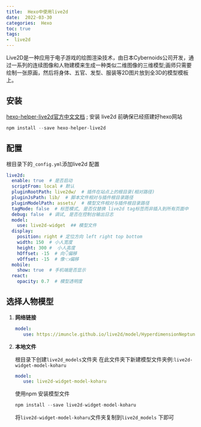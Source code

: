```yaml
---
title:  Hexo中使用live2d
date:  2022-03-30
categories:  Hexo
toc: true
tags:
-  live2d
---
```


Live2D是一种应用于电子游戏的绘图渲染技术，由日本Cybernoids公司开发，通过一系列的连续图像和人物建模来生成一种类似二维图像的三维模型;画师只需要绘制一张原画，然后将身体、五官、发型、服装等2D图片放到全3D的模型模板上。

<!--more-->

## 安装

[hexo-helper-live2d官方中文文档](https://github.com/EYHN/hexo-helper-live2d/blob/master/README.zh-CN.md) ; 安装 live2d 前确保已经搭建好hexo网站

```js
npm install --save hexo-helper-live2d
```



## 配置

根目录下的`_config.yml`添加live2d 配置

```yml
live2d:
  enable: true  # 是否启动
  scriptFrom: local # 默认
  pluginRootPath: live2dw/  # 插件在站点上的根目录(相对路径)
  pluginJsPath: lib/  # 脚本文件相对与插件根目录路径
  pluginModelPath: assets/  # 模型文件相对与插件根目录路径
  tagMode: false  # 标签模式, 是否仅替换 live2d tag标签而非插入到所有页面中
  debug: false  # 调试, 是否在控制台输出日志
  model:
    use: live2d-widget  ## 模型文件
  display:
    position: right # 定位方向 left right top bottom
    width: 150  # 小人宽度
    height: 300 #  小人高度
    hOffset: -15  # 向👇偏移
    vOffset: -15  # 像👈偏移
  mobile:
    show: true  # 手机端是否显示
  react:
    opacity: 0.7  # 模型透明度

```

## 选择人物模型

1. **网络链接**

    ```yml
    model:
       use: https://imuncle.github.io/live2d/model/HyperdimensionNeptunia/vert_classic/index.json ## 模型文件
    ```

    

2. **本地文件**

    根目录下创建`live2d_models`文件夹 在此文件夹下新建模型文件夹例:`live2d-widget-model-koharu`

    ```yml
    model:
       use: live2d-widget-model-koharu
    ```

    使用npm 安装模型文件

    ```js
    npm install --save live2d-widget-model-koharu
    ```

    将`live2d-widget-model-koharu`文件夹复制到`live2d_models` 下即可

## 